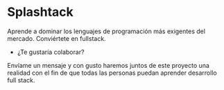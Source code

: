 # Splashtack

Aprende a dominar los lenguajes de programación más exigentes del mercado. Conviértete en fullstack.


+ ¿Te gustaría colaborar?

Envíame un mensaje y con gusto haremos juntos de este proyecto una realidad con el fin de que todas las personas puedan aprender desarrollo full stack.
